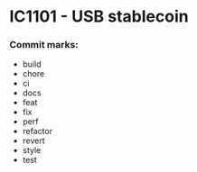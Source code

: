 # IC1101 - USB stablecoin

### Commit marks:
- build
- chore
- ci
- docs
- feat
- fix
- perf
- refactor
- revert
- style
- test
